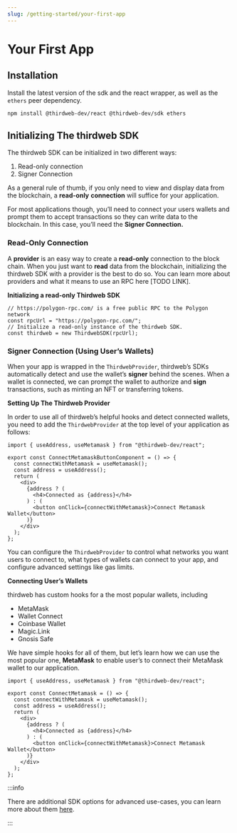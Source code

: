 ```yaml
---
slug: /getting-started/your-first-app
---
```


# Your First App

## Installation

Install the latest version of the sdk and the react wrapper, as well as the `ethers` peer dependency.

```bash npm2yarn
npm install @thirdweb-dev/react @thirdweb-dev/sdk ethers
```

## Initializing The thirdweb SDK

The thirdweb SDK can be initialized in two different ways:

1. Read-only connection
2. Signer Connection

As a general rule of thumb, if you only need to view and display data from the blockchain, a **read-only** **connection** will suffice for your application.

For most applications though, you’ll need to connect your users wallets and prompt them to accept transactions so they can write data to the blockchain. In this case, you’ll need the **Signer Connection.**

### Read-Only Connection

A **provider** is an easy way to create a **read-only** connection to the block chain. When you just want to **read** data from the blockchain, initializing the thirdweb SDK with a provider is the best to do so. You can learn more about providers and what it means to use an RPC here [TODO LINK].

**Initializing a read-only Thirdweb SDK**

```tsx
// https://polygon-rpc.com/ is a free public RPC to the Polygon network
const rpcUrl = "https://polygon-rpc.com/";
// Initialize a read-only instance of the thirdweb SDK.
const thirdweb = new ThirdwebSDK(rpcUrl);
```

### Signer Connection (Using User’s Wallets)

When your app is wrapped in the `ThirdwebProvider`, thirdweb’s SDKs automatically detect and use the wallet’s **signer** behind the scenes. When a wallet is connected, we can prompt the wallet to authorize and **sign** transactions, such as minting an NFT or transferring tokens.

**Setting Up The Thirdweb Provider**

In order to use all of thirdweb’s helpful hooks and detect connected wallets, you need to add the `ThirdwebProvider` at the top level of your application as follows:

```tsx
import { useAddress, useMetamask } from "@thirdweb-dev/react";

export const ConnectMetamaskButtonComponent = () => {
  const connectWithMetamask = useMetamask();
  const address = useAddress();
  return (
    <div>
      {address ? (
        <h4>Connected as {address}</h4>
      ) : (
        <button onClick={connectWithMetamask}>Connect Metamask Wallet</button>
      )}
    </div>
  );
};
```

You can configure the `ThirdwebProvider` to control what networks you want users to connect to, what types of wallets can connect to your app, and configure advanced settings like gas limits.

**Connecting User’s Wallets**

thirdweb has custom hooks for a the most popular wallets, including

- MetaMask
- Wallet Connect
- Coinbase Wallet
- Magic.Link
- Gnosis Safe

We have simple hooks for all of them, but let’s learn how we can use the most popular one, **MetaMask** to enable user’s to connect their MetaMask wallet to our application.

```tsx
import { useAddress, useMetamask } from "@thirdweb-dev/react";

export const ConnectMetamask = () => {
  const connectWithMetamask = useMetamask();
  const address = useAddress();
  return (
    <div>
      {address ? (
        <h4>Connected as {address}</h4>
      ) : (
        <button onClick={connectWithMetamask}>Connect Metamask Wallet</button>
      )}
    </div>
  );
};
```

:::info

There are additional SDK options for advanced use-cases, you can learn more about them [here](/typescript/sdk.sdkoptions#sdkoptions-type).

:::
